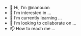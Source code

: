 - 👋 Hi, I’m @nanouan
- 👀 I’m interested in ...
- 🌱 I’m currently learning ...
- 💞️ I’m looking to collaborate on ...
- 📫 How to reach me ...

<!---
nanouan/nanouan is a ✨ special ✨ repository because its `README.md` (this file) appears on your GitHub profile.
You can click the Preview link to take a look at your changes.
--->
